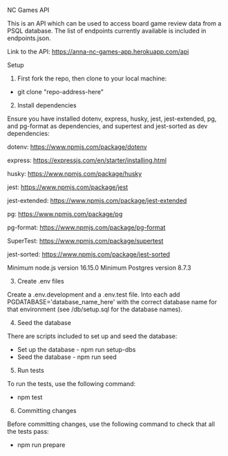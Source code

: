 NC Games API

This is an API which can be used to access board game review data from a PSQL database.
The list of endpoints currently available is included in endpoints.json.

Link to the API: https://anna-nc-games-app.herokuapp.com/api

Setup

1. First fork the repo, then clone to your local machine:

- git clone "repo-address-here"



2. Install dependencies

Ensure you have installed dotenv, express, husky, jest, jest-extended, pg, and pg-format as dependencies, and supertest and jest-sorted as dev dependencies:

dotenv: https://www.npmjs.com/package/dotenv

express: https://expressjs.com/en/starter/installing.html

husky: https://www.npmjs.com/package/husky

jest: https://www.npmjs.com/package/jest

jest-extended: https://www.npmjs.com/package/jest-extended

pg: https://www.npmjs.com/package/pg

pg-format: https://www.npmjs.com/package/pg-format

SuperTest: https://www.npmjs.com/package/supertest

jest-sorted: https://www.npmjs.com/package/jest-sorted

Minimum node.js version 16.15.0
Minimum Postgres version 8.7.3



3. Create .env files

Create a .env.development and a .env.test file. Into each add PGDATABASE='database_name_here' with the correct database name for that environment (see /db/setup.sql for the database names).



4. Seed the database

There are scripts included to set up and seed the database:

 - Set up the database - npm run setup-dbs
 - Seed the database - npm run seed



5. Run tests

To run the tests, use the following command:

- npm test



6. Committing changes

Before committing changes, use the following command to check that all the tests pass:

- npm run prepare

